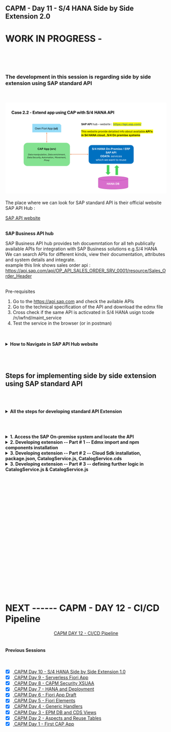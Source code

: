 ## CAPM - Day 11 - S/4 HANA Side by Side Extension 2.0

# WORK IN PROGRESS -  

</br>
</br>
</br>

### The development in this session is regarding side by side extension using SAP standard API
</br>
</br>
<img src="./files/SAP_EXT_2.2.png" >

</br>
</br>
The place where we can look for SAP standard API is their official website SAP API Hub : </br>

[SAP API website](https://api.sap.com/) </br></br>


**SAP Business API hub** </br>

SAP Business API hub provides teh docuemntation for all teh publically available APIs for integration with SAP Business solutions e.g.S/4 HANA
</br>We can search APIs for different kinds, view their documentation, attributes and system details and integrate.
</br> example this link shows sales order api : https://api.sap.com/api/OP_API_SALES_ORDER_SRV_0001/resource/Sales_Order_Header </br>
</br>

Pre-requisites</br>

1. Go to the https://api.sap.com and check the avilable APIs
2. Go to the technical specification of the API and download the edmx file
3. Cross check if the same API is acticvated in S/4 HANA usign tcode /n/iwfnd/maint_service
4. Test the service in the browser (or in postman)

</br>
</br>

<details>
<summary> <b> How to Navigate in SAP API Hub website </b> </summary>
</br>
</br>

SAP API business hub is a place for documentaion of the API and details of the entity type and entity sets
</br> and what types of API available in the SAP products ODATA v2, v2, SOAP and release version details 
</br>
</br>
<img src="./files/capmd11-1.png" ></br></br>
<img src="./files/capmd11-2.png" ></br> </br>
<img src="./files/capmd11-3.png" ></br> </br>
<img src="./files/capmd11-4.png" ></br> </br>

[SAP On premise link](https://api.sap.com/products/SAPS4HANA/overview)</br> </br>

<img src="./files/capmd11-5.png" ></br> </br>
<img src="./files/capmd11-6.png" ></br> </br>
<img src="./files/capmd11-7.png" ></br> </br>
<img src="./files/capmd11-8.png" ></br> </br>
<img src="./files/capmd11-9.png" ></br> </br>
<img src="./files/capmd11-10.png" ></br> </br>
<img src="./files/capmd11-11.png" ></br> </br>
<img src="./files/capmd11-12.png" ></br> </br>
<img src="./files/capmd11-13.png" ></br> </br>
<img src="./files/capmd11-13a.png" ></br> </br>

</br>
</br>
</details>

<!-- </br> </br> </br> </br> -->

</br> </br> 

## Steps for implementing side by side extension using SAP standard API 

</br> </br> 

<details>
<summary> <b> All the steps for developing standard API Extension </b> </summary>
</br>
</br>

1. Create a new capproject and do **cds init**

2. Install Components : </br>
</br>         2.1 Cloud Focundry security - **@sap/xssec, @sap/xsenv, passport**
</br>         2.2 OData V2 adapter - **@sap/cds-odata-v2-adapter-proxy**
</br>         2.3 Serving Odata V2 over Cloud SDK - **@sap-cloud-sdk/odata-v2**
</br>         2.4 To generate service code in node JS, Install Cloud SDK generator module using **@sap-cloud-sdk/generator**

3. Create folder **sales-order-api** in **srv**, Create **service-spec** folder in **srv**

4. Run **cds watch** and drag drop the edmx file to **service-spec** folder it creates an External folder with *.csn file. 

5. Generate the JS code for api calls using sdk generator to our sales-order-api folder using this command
   </br> 
   **npx generate-odata-client --input /home/user/projects/cap_api_ext2/srv/external --outputDir /home/user/projects/cap_api_ext2/srv/sales-order-api** </br> 

   (in VSCode need to give edmx file folder path in input instead of file path)</br> </br> 

6. Add a new **CatalogService.cds** and **CatalogService.js**

7. In **CatalogService.cds** define the service definition by referncing the *.csn file generated based on SAP OData

</br>
</br>
</details>

</br> </br> 

<details>
<summary> <b>1. Access the SAP On-premise system and locate the API  </b> </summary>
</br>
</br>
<img src="./files/capmd11-14.png" ></br> </br>
<img src="./files/capmd11-15.png" ></br> </br>

Get the technical name of the API from the SAP API hub page </br> </br>
<img src="./files/capmd11-12.png" ></br> </br>
<img src="./files/capmd11-13.png" ></br> </br>


<details>
<summary> API search Method - Filter (Search only implemented API) </summary>
</br>
</br>
<img src="./files/capmd11-16.png" ></br> </br>
<img src="./files/capmd11-16a.png" ></br> </br>
<img src="./files/capmd11-16b.png" ></br> </br>
</br>
</br>
</details>

<details>
<summary> API search Method - Add service (Search all available API's for implementation) </summary>
</br>
</br>
<img src="./files/capmd11-17.png" ></br> </br>
<img src="./files/capmd11-17a.png" ></br> </br>
<img src="./files/capmd11-17b.png" ></br> </br>
</br>
</br>
</details>

Now filtering the API based on the business documentation</br> </br>
<img src="./files/capmd11-18.png" ></br> </br>
<img src="./files/capmd11-19.png" ></br> </br>
<img src="./files/capmd11-20.png" ></br> </br>
<img src="./files/capmd11-21.png" ></br> </br>
<img src="./files/capmd11-22.png" ></br> </br>
<img src="./files/capmd11-23.png" ></br> </br>
<img src="./files/capmd11-24a.png" ></br> </br>
<img src="./files/capmd11-24b.png" ></br> </br>
</br>
</br>
</details>

<details>
<summary> <b>2. Developing extension -- Part # 1 -- Edmx import and npm components installation </b> </summary>
</br>
</br>
<img src="./files/capmd11-25.png" ></br> </br>
<img src="./files/capmd11-26.png" ></br> </br>
<img src="./files/capmd11-27.png" ></br> </br>
<img src="./files/capmd11-28.png" ></br> </br>
<img src="./files/capmd11-29.png" ></br> </br>
<img src="./files/capmd11-30.png" ></br> </br>
<img src="./files/capmd11-31.png" ></br> </br>

Install essential components for the project</br> </br>


```bat
npm install @sap/xssec
npm install @sap/xsenv
npm install passport
npm install @sap/cds-odata-v2-adapter-proxy
npm install @sap-cloud-sdk/odata-v2

```
</br> 

</br> </br>

</br>
</br>
</details>


<details>
<summary> <b>3. Developing extension -- Part # 2 -- Cloud Sdk installation, package.json, CatalogService.js, CatalogService.cds </b> </summary>
</br>
</br>

In last development we fetched data for open service now we are going to fetch data from SAP specifc service 
</bR> SAP has provided something called sap S/4 HANA Cloud sdk 
</br> </br>

<details>
<summary> <b> Method #1 -- implementing Cloud SDK </b> </summary>
</br> </br>
Go to API consumption section of API and follow the instrcutions provided there 
</br> </br>

1. Install Node and npm. We recommend the use of the LTS version.
2. Download the API specification from the Overview -> API Specification section. Choose EDMX format.
3. Store the specification file in your project in the folder resources/service-specs
4. Install the generator by running: npm install @sap-cloud-sdk/generator
5. Generate a typed client by running the generator: npx generate-odata-client --input resources/service-specs --outputDir src/generated
</br> </br>
<img src="./files/capmd11-34.png" ></br> </br>
</br> </br>
</details>

<details>
<summary> <b> Method #2 -- implementing Cloud SDK </b> </summary>
</br> </br>
Go to this link https://sap.github.io/cloud-sdk/docs/js/getting-started and refer the guides provided there
</br> </br>
<img src="./files/capmd11-35.png" ></br> </br>
<img src="./files/capmd11-36.png" ></br> </br>
</br> </br>
</details>
</br> </br>



Make changes to package.json file for local testing purpose add credentials of S/4 HANA On-Premise system (ABAP instance port)</br> </br>

**SAP logon on pad - to get IP address**
</br> </br>
<img src="./files/capmd11-37.png" ></br> </br>

**Go to Tcode SMICM - (goto->service) to get Port Number**
</br> </br>
<img src="./files/capmd11-38.png" ></br> </br>
<img src="./files/capmd11-39.png" ></br> </br>

<img src="./files/capmd11-40.png" ></br> </br>

**package.json** # 1
</br> 

```json

{
  "name": "capi_ext2",
  "version": "1.0.0",
  "description": "A simple CAP project.",
  "repository": "<Add your repository here>",
  "license": "UNLICENSED",
  "private": true,
  "dependencies": {
    "@sap-cloud-sdk/generator": "^3.15.0",
    "@sap-cloud-sdk/odata-v2": "^3.15.0",
    "@sap/cds": "^7.9.1",
    "@sap/cds-dk": "^7.9.1",
    "@sap/cds-odata-v2-adapter-proxy": "^1.9.21",
    "@sap/xsenv": "^5.1.0",
    "@sap/xssec": "^3.6.1",
    "express": "^4",
    "passport": "^0.7.0"
  },
  "devDependencies": {
    "@cap-js/sqlite": "^1",
    "@sap/eslint-plugin-cds": "^3",
    "eslint": "^9"
  },
  "scripts": {
    "start": "cds-serve"
  },
  "cds": {
    "requires": {
      "OP_API_SALES_ORDER_SRV_0001": {
        "kind": "odata-v2",
        "model": "srv/external/OP_API_SALES_ORDER_SRV_0001"
      }
    }
  }
}

```


As mentioned in official API website we perform the steps [API link](https://api.sap.com/api/OP_API_SALES_ORDER_SRV_0001/resource/) </br> </br>
<img src="./files/capmd11-41x.png" ></br> </br>


The recommended steps from the website suggest to use the following component 
</br> </br>

**item -1 : Install Cloud generator component of Cloud SDK** </br></br>

```bat
npm install @sap-cloud-sdk/generator

```

**item -2 : Generate a Client Using the Command Line Interface** </br></br>

```bat
// Command with Syntax

npx generate-odata-client --input path/to/your/service-specifications --outputDir path/to/store/generated/modulesnpm install @sap-cloud-sdk/generator

// Command with actual values 
// -- input - EDMX folder path from (\srv\external) folder | -- Output - sales-order-api folder (\srv\sales-order-api)

npx generate-odata-client --input /home/user/projects/cap_api_ext2/srv/external --outputDir /home/user/projects/cap_api_ext2/srv/sales-order-api 

```
<img src="./files/capmd11-42.png" ></br> </br>
<img src="./files/capmd11-43.png" ></br> </br>
<img src="./files/capmd11-44.png" ></br> </br>

As suggested in API documentation page make code changes</br> </br>
<img src="./files/capmd11-45.png" ></br> </br>


**CatalogService.cds** sample code # 1
</br>

```cds

namespace salesorderext.srv;

using { OP_API_SALES_ORDER_SRV_0001 as external} from './external/OP_API_SALES_ORDER_SRV_0001';

service CatalogService @(path:'CatalogService') {

    entity SalesOrderSet as projection on external.A_SalesOrder;
    
}

```

</br>

**CatalogService.js** sample code # 1 </br> 

```js

const cds = require('@sap/cds');

module.exports = cds.service.impl(async function(srv){

    const { SalesOrderSet } = this.entities;

 // Read record for this salesorderset srv declared in CatalogService.cds
srv.on('READ', 'SalesOrderSet', async(req) => {
        return [{
            SalesOrder: 10
        }]; 
    });
});


```

</br> </br> 

Execute the program using cds watch and test </br> </br>
<img src="./files/capmd11-46.png" ></br> </br>
<img src="./files/capmd11-47.png" ></br> </br>

</br>
</br>
</details>

<details>
<summary> <b>3. Developing extension -- Part # 3 -- defining further logic in CatalogService.js & CatalogService.js </b> </summary>
</br>
</br>

Make code changes in **CatalogService.js**  # 2 </br> </br>

```js

const cds = require('@sap/cds');

module.exports = cds.service.impl(async function(srv){

    const { SalesOrderSet } = this.entities;

   var getAllSalesOrder = async function(){
// the const defining here requires to be picked fromt the component OP_API_SALES_ORDER_SRV_0001
    const { opApiSalesOrderSrv0001 } = require ('./sales-order-api/OP_API_SALES_ORDER_SRV_0001')

   }

 // Read record for this salesorderset srv declared in CatalogService.cds
srv.on('READ', 'SalesOrderSet', async(req) => {
        return [{
            SalesOrder: 10
        }]; 
    });
});

```

</br> </br> 
<img src="./files/capmd11-48.png" ></br> </br>
<img src="./files/capmd11-49.png" ></br> </br>
<img src="./files/capmd11-50.png" ></br> </br>
<img src="./files/capmd11-51.png" ></br> </br>

Perform ctrl + click on the Sales api constant it will take you to the next window
</br> </br>
<img src="./files/capmd11-52.png" ></br> </br>

The above mentioned process remains the same for any SAP API implementation in CAP 
</br> </br>
</br> 

lets make further code changes to **CatalogService.js**
<img src="./files/capmd11-53.png" ></br> </br>


<img src="./files/capmd11-54.png" ></br> </br>
<img src="./files/capmd11-55.png" ></br> </br>
<img src="./files/capmd11-56.png" ></br> </br>
<img src="./files/capmd11-57.png" ></br> </br>
<img src="./files/capmd11-58.png" ></br> </br>
<img src="./files/capmd11-59.png" ></br> </br>
<img src="./files/capmd11-60.png" ></br> </br>
<img src="./files/capmd11-61.png" ></br> </br>
<img src="./files/capmd11-62.png" ></br> </br>
<img src="./files/capmd11-63.png" ></br> </br>
<img src="./files/capmd11-64.png" ></br> </br>
<img src="./files/capmd11-65.png" ></br> </br>
<img src="./files/capmd11-66.png" ></br> </br>
<img src="./files/capmd11-67.png" ></br> </br>
<img src="./files/capmd11-68.png" ></br> </br>
<img src="./files/capmd11-69.png" ></br> </br>
<img src="./files/capmd11-70.png" ></br> </br>
<img src="./files/capmd11-71.png" ></br> </br>
<img src="./files/capmd11-72.png" ></br> </br>
<img src="./files/capmd11-73.png" ></br> </br>
<img src="./files/capmd11-74.png" ></br> </br>
<img src="./files/capmd11-75.png" ></br> </br>
<img src="./files/capmd11-76.png" ></br> </br>
<img src="./files/capmd11-77.png" ></br> </br>
<img src="./files/capmd11-78.png" ></br> </br>
<img src="./files/capmd11-79.png" ></br> </br>
<img src="./files/capmd11-80.png" ></br> </br>
<img src="./files/capmd11-81.png" ></br> </br>
<img src="./files/capmd11-82.png" ></br> </br>
<img src="./files/capmd11-83.png" ></br> </br>
<img src="./files/capmd11-84.png" ></br> </br>
<img src="./files/capmd11-85.png" ></br> </br>
<img src="./files/capmd11-86.png" ></br> </br>
<img src="./files/capmd11-87.png" ></br> </br>
<img src="./files/capmd11-88.png" ></br> </br>
<img src="./files/capmd11-89.png" ></br> </br>
<img src="./files/capmd11-90.png" ></br> </br>
<img src="./files/capmd11-91.png" ></br> </br>
<img src="./files/capmd11-92.png" ></br> </br>
<img src="./files/capmd11-93.png" ></br> </br>
<img src="./files/capmd11-94.png" ></br> </br>
<img src="./files/capmd11-95.png" ></br> </br>
<img src="./files/capmd11-96.png" ></br> </br>
<img src="./files/capmd11-97.png" ></br> </br>
<img src="./files/capmd11-98.png" ></br> </br>
<img src="./files/capmd11-99.png" ></br> </br>
<img src="./files/capmd11-100.png" ></br> </br>


</br> </br>

</br>
</br>
</details>


</br> </br>




<!-- 

<details>
<summary> <b> ALL CODE CHANGES - TODAY SESSION </b> </summary>
</br>
</br>
</br></br>
<img src="./files/capmd11-1.png" >
</br></br>
</br>
</br>
</details>
-->

</br>
</br>
</br>
</br>
</br>
</br>
</br>
</br>
</br>
</br>


</br>
</br>
</br>
</br>
</br>
</br>
</br>
</br>

# NEXT ------ CAPM - DAY 12 - CI/CD Pipeline

<p align="center"> 
<a href="https://github.com/Octavius-Dante/Tetra_Proxima/tree/main/CAPM-DAY-12"> CAPM DAY 12 - CI/CD Pipeline</a> 
	
</br>
</br>

#### Previous Sessions
</br>
<!--
- [x] <a href="https://github.com/Octavius-Dante/Tetra_Proxima/tree/main/CAPM-DAY-12"> CAPM Day 12 - Extension CI CD</a>
- [x] <a href="https://github.com/Octavius-Dante/Tetra_Proxima/tree/main/CAPM-DAY-11"> CAPM Day 11 - Side by Side extension 2.0</a>
-->


- [x] <a href="https://github.com/Octavius-Dante/Tetra_Proxima/tree/main/CAPM-DAY-10"> CAPM Day 10 - S/4 HANA Side by Side Extension 1.0</a>
- [x] <a href="https://github.com/Octavius-Dante/Tetra_Proxima/tree/main/CAPM-DAY-9"> CAPM Day 9 - Serverless Fiori App</a>
- [x] <a href="https://github.com/Octavius-Dante/Tetra_Proxima/tree/main/CAPM-DAY-8"> CAPM Day 8 - CAPM Security XSUAA</a>
- [x] <a href="https://github.com/Octavius-Dante/Tetra_Proxima/tree/main/CAPM-DAY-7"> CAPM Day 7 - HANA and Deployment</a>
- [x] <a href="https://github.com/Octavius-Dante/Tetra_Proxima/tree/main/CAPM-DAY-6"> CAPM Day 6 - Fiori App Draft</a>
- [x] <a href="https://github.com/Octavius-Dante/Tetra_Proxima/tree/main/CAPM-DAY-5"> CAPM Day 5 - Fiori Elements</a>
- [x] <a href="https://github.com/Octavius-Dante/Tetra_Proxima/tree/main/CAPM-DAY-4"> CAPM Day 4 - Generic Handlers</a>
- [x] <a href="https://github.com/Octavius-Dante/Tetra_Proxima/tree/main/CAPM-DAY-3"> CAPM Day 3 - EPM DB and CDS Views</a>
- [x] <a href="https://github.com/Octavius-Dante/Tetra_Proxima/tree/main/CAPM-DAY-2"> CAPM Day 2 - Aspects and Reuse Tables</a>
- [x] <a href="https://github.com/Octavius-Dante/Tetra_Proxima/tree/main/CAPM-DAY-1"> CAPM Day 1 - First CAP App </a>

</br>
</br>

</p>
